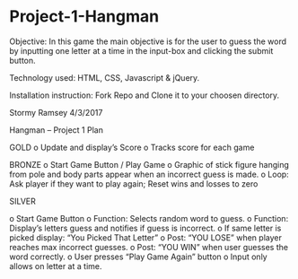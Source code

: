 # Project-1-Hangman

Objective: In this game the main objective is for the user to guess the word by inputting one letter at a time in the input-box and clicking the submit button.

Technology used: HTML, CSS, Javascript & jQuery.

Installation instruction: Fork Repo and Clone it to your choosen directory.

Stormy Ramsey 4/3/2017			

Hangman – Project 1 Plan

GOLD 
o	Update and display’s Score
o	Tracks score for each game
	

BRONZE 
o	Start Game Button / Play Game
o	Graphic of stick figure hanging from pole and body parts appear when an incorrect guess is made.
o	Loop: Ask player if they want to play again; Reset wins and losses to zero


SILVER

o	Start Game Button 
o	Function: Selects random word to guess.
o	Function: Display’s letters guess and notifies if guess is incorrect. 
o	If same letter is picked display: “You Picked That Letter”
o	Post: “YOU LOSE” when player reaches max incorrect guesses. 
o	Post: “YOU WIN” when user guesses the word correctly.
o	User presses “Play Game Again” button
o	Input only allows on letter at a time.


